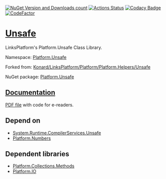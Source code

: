 [![NuGet Version and Downloads count](https://buildstats.info/nuget/Platform.Unsafe)](https://www.nuget.org/packages/Platform.Unsafe)
[![Actions Status](https://github.com/linksplatform/Unsafe/workflows/CD/badge.svg)](https://github.com/linksplatform/Unsafe/actions?workflow=CD)
[![Codacy Badge](https://api.codacy.com/project/badge/Grade/f44d620bd580471fb291b17fab31e58a)](https://app.codacy.com/app/drakonard/Unsafe?utm_source=github.com&utm_medium=referral&utm_content=linksplatform/Unsafe&utm_campaign=Badge_Grade_Dashboard)
[![CodeFactor](https://www.codefactor.io/repository/github/linksplatform/unsafe/badge)](https://www.codefactor.io/repository/github/linksplatform/unsafe)

# [Unsafe](https://github.com/linksplatform/Unsafe)

LinksPlatform's Platform.Unsafe Class Library.

Namespace: [Platform.Unsafe](https://linksplatform.github.io/Unsafe/api/Platform.Unsafe.html)

Forked from: [Konard/LinksPlatform/Platform/Platform.Helpers/Unsafe](https://github.com/Konard/LinksPlatform/tree/7e73fb096a180699192d6861f853cf44f803f909/Platform/Platform.Helpers/Unsafe)

NuGet package: [Platform.Unsafe](https://www.nuget.org/packages/Platform.Unsafe)

## [Documentation](https://linksplatform.github.io/Unsafe)
[PDF file](https://linksplatform.github.io/Unsafe/Platform.Unsafe.pdf) with code for e-readers.

## Depend on
*   [System.Runtime.CompilerServices.Unsafe](https://www.nuget.org/packages/System.Runtime.CompilerServices.Unsafe)
*   [Platform.Numbers](https://github.com/linksplatform/Numbers)

## Dependent libraries
*   [Platform.Collections.Methods](https://github.com/linksplatform/Collections.Methods)
*   [Platform.IO](https://github.com/linksplatform/IO)
